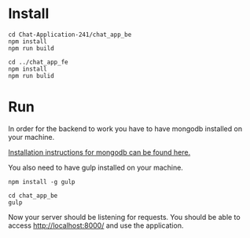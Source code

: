 # Install

```
cd Chat-Application-241/chat_app_be
npm install
npm run build

cd ../chat_app_fe
npm install
npm run bulid
```

# Run

In order for the backend to work you have to have mongodb installed on your machine.

[Installation instructions for mongodb can be found here.](https://docs.mongodb.com/master/administration/install-community/)

You also need to have gulp installed on your machine.

```
npm install -g gulp
```

```
cd chat_app_be
gulp
```

Now your server should be listening for requests. You should be able to access <http://localhost:8000/> and use the application.